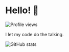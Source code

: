 # Hello! 👋

![Profile views](https://komarev.com/ghpvc/?username=slimreaper35)

I let my code do the talking.

![GitHub stats](https://github-readme-stats.vercel.app/api?username=slimreaper35&theme=dracula&hide_title=true&show_icons=true&include_all_commits=true&hide=contribs&show=reviews,prs_merged)
